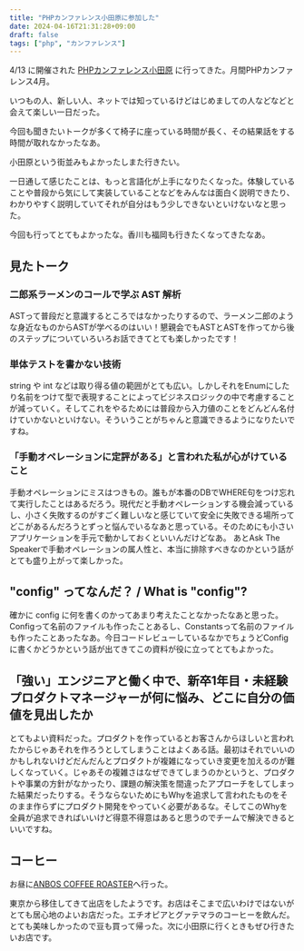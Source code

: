 ```yaml
---
title: "PHPカンファレンス小田原に参加した"
date: 2024-04-16T21:31:28+09:00
draft: false
tags: ["php", "カンファレンス"]
---
```


4/13 に開催された [PHPカンファレンス小田原](https://phpcon-odawara.jp/) に行ってきた。月間PHPカンファレンス4月。

いつもの人、新しい人、ネットでは知っているけどはじめましての人などなどと会えて楽しい一日だった。

今回も聞きたいトークが多くて椅子に座っている時間が長く、その結果話をする時間が取れなかったなあ。

小田原という街並みもよかったしまた行きたい。

一日通して感じたことは、もっと言語化が上手になりたくなった。体験していることや普段から気にして実装していることなどをみんなは面白く説明できたり、わかりやすく説明していてそれが自分はもう少しできないといけないなと思った。

今回も行ってとてもよかったな。香川も福岡も行きたくなってきたなあ。

## 見たトーク

### 二郎系ラーメンのコールで学ぶ AST 解析

<script defer class="speakerdeck-embed" data-id="5479043c16e8489cada1f8d38b26f832" data-ratio="1.7777777777777777" src="//speakerdeck.com/assets/embed.js"></script>

ASTって普段だと意識するところではなかったりするので、ラーメン二郎のような身近なものからASTが学べるのはいい！懇親会でもASTとASTを作ってから後のステップについていろいろお話できてとても楽しかったです！

### 単体テストを書かない技術

<script defer class="speakerdeck-embed" data-id="0225ffe59b404b148d4bdf9d33a246f4" data-ratio="1.7777777777777777" src="//speakerdeck.com/assets/embed.js"></script>

string や int などは取り得る値の範囲がとても広い。しかしそれをEnumにしたり名前をつけて型で表現することによってビジネスロジックの中で考慮することが減っていく。そしてこれをやるためには普段から入力値のことをどんどん名付けていかないといけない。そういうことがちゃんと意識できるようになりたいですね。

### 「手動オペレーションに定評がある」と言われた私が心がけていること

<script defer class="speakerdeck-embed" data-id="bda0a307cc9b4634aa589654c9458fd5" data-ratio="1.7777777777777777" src="//speakerdeck.com/assets/embed.js"></script>

手動オペレーションにミスはつきもの。誰もが本番のDBでWHERE句をつけ忘れて実行したことはあるだろう。現代だと手動オペレーションする機会減っているし、小さく失敗するのがすごく難しいなと感じていて安全に失敗できる場所ってどこがあるんだろうとずっと悩んでいるなあと思っている。そのためにも小さいアプリケーションを手元で動かしておくといいんだけどなあ。
あとAsk The Speakerで手動オペレーションの属人性と、本当に排除すべきなのかという話がとても盛り上がって楽しかった。

## "config" ってなんだ？ / What is "config"?

<script defer class="speakerdeck-embed" data-id="1e6d311529f34a7197e5353deae4afb1" data-ratio="1.7772511848341233" src="//speakerdeck.com/assets/embed.js"></script>

確かに config に何を書くのかってあまり考えたことなかったなあと思った。Configって名前のファイルも作ったことあるし、Constantsって名前のファイルも作ったことあったなあ。今日コードレビューしているなかでちょうどConfigに書くかどうかという話が出てきてこの資料が役に立ってとてもよかった。

##  「強い」エンジニアと働く中で、新卒1年目・未経験プロダクトマネージャーが何に悩み、どこに自分の価値を見出したか

<script defer class="speakerdeck-embed" data-id="83cf32efb4c74a7f8474da6f8500b83b" data-ratio="1.7772511848341233" src="//speakerdeck.com/assets/embed.js"></script>

とてもよい資料だった。プロダクトを作っているとお客さんからほしいと言われたからじゃあそれを作ろうとしてしまうことはよくある話。最初はそれでいいのかもしれないけどだんだんとプロダクトが複雑になっていき変更を加えるのが難しくなっていく。じゃあその複雑さはなぜできてしまうのかというと、プロダクトや事業の方針がなかったり、課題の解決策を間違ったアプローチをしてしまった結果だったりする。そうならないためにもWhyを追求して言われたものをそのまま作らずにプロダクト開発をやっていく必要があるな。そしてこのWhyを全員が追求できればいいけど得意不得意はあると思うのでチームで解決できるといいですね。

## コーヒー

お昼に[ANBOS COFFEE ROASTER](https://www.instagram.com/anbos_coffee_roaster/)へ行った。

東京から移住してきて出店をしたようです。お店はそこまで広いわけではないがとても居心地のよいお店だった。エチオピアとグァテマラのコーヒーを飲んだ。とても美味しかったので豆も買って帰った。次に小田原に行くときもぜひ行きたいお店です。
